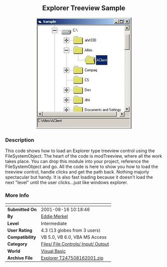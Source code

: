 ﻿<div align="center">

## Explorer Treeview Sample

<img src="PIC20018161131315338.jpg">
</div>

### Description

This code shows how to load an Explorer type treeview control using the FileSystemObject. The heart of the code is modTreeview, where all the work takes place. You can drop this module into your project, reference the FileSystemObject and go. All the code is here to show you how to load the treeview control, handle clicks and get the path back. Nothing majorly spectacular but handy. It is also fast loading because it doesn't load the next "level" until the user clicks...just like windows explorer.
 
### More Info
 


<span>             |<span>
---                |---
**Submitted On**   |2001-08-16 10:18:46
**By**             |[Eddie Merkel](https://github.com/Planet-Source-Code/PSCIndex/blob/master/ByAuthor/eddie-merkel.md)
**Level**          |Intermediate
**User Rating**    |4.3 (13 globes from 3 users)
**Compatibility**  |VB 5\.0, VB 6\.0, VBA MS Access
**Category**       |[Files/ File Controls/ Input/ Output](https://github.com/Planet-Source-Code/PSCIndex/blob/master/ByCategory/files-file-controls-input-output__1-3.md)
**World**          |[Visual Basic](https://github.com/Planet-Source-Code/PSCIndex/blob/master/ByWorld/visual-basic.md)
**Archive File**   |[Explorer T247508162001\.zip](https://github.com/Planet-Source-Code/eddie-merkel-explorer-treeview-sample__1-26260/archive/master.zip)








